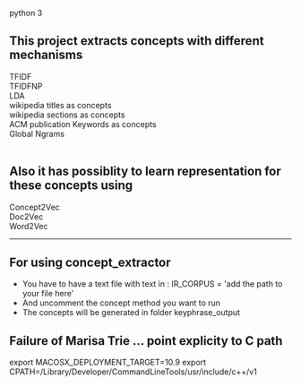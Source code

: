 python 3

## This project extracts concepts with different mechanisms

TFIDF <br />
TFIDFNP<br />
LDA<br />
wikipedia titles as concepts<br />
wikipedia sections as concepts<br />
ACM publication Keywords as concepts<br />
Global Ngrams<br />
<br />

## Also it has possiblity to learn representation for these concepts using

Concept2Vec<br />
Doc2Vec<br />
Word2Vec<br />

---


## For using concept_extractor<br />
-  You have to have a text file  with text in : IR_CORPUS = 'add the path to your file here'<br />
- And uncomment the concept method you want to run<br />
- The concepts will be generated in folder keyphrase_output


## Failure of Marisa Trie ... point explicity to C path

export MACOSX_DEPLOYMENT_TARGET=10.9
export CPATH=/Library/Developer/CommandLineTools/usr/include/c++/v1
